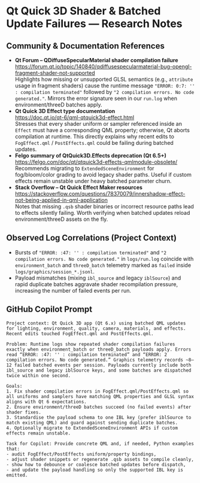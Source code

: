 # Qt Quick 3D Shader & Batched Update Failures — Research Notes

## Community & Documentation References

- **Qt Forum – QDiffuseSpecularMaterial shader compilation failure**  
  <https://forum.qt.io/topic/140840/qdiffusespecularmaterial-bug-opengl-fragment-shader-not-supported>  
  Highlights how missing or unsupported GLSL semantics (e.g., `attribute` usage in fragment shaders) cause the runtime message `"ERROR: 0:7: '' : compilation terminated"` followed by `"2 compilation errors. No code generated."`. Mirrors the error signature seen in our `run.log` when environment/threeD batches apply.
- **Qt Quick 3D Effect type documentation**  
  <https://doc.qt.io/qt-6/qml-qtquick3d-effect.html>  
  Stresses that every shader uniform or sampler referenced inside an `Effect` must have a corresponding QML property; otherwise, Qt aborts compilation at runtime. This directly explains why recent edits to `FogEffect.qml` / `PostEffects.qml` could be failing during batched updates.
- **Felgo summary of QtQuick3D.Effects deprecation (Qt 6.5+)**  
  <https://felgo.com/doc/qt/qtquick3d-effects-qmlmodule-obsolete/>  
  Recommends migrating to `ExtendedSceneEnvironment` for fog/bloom/color grading to avoid legacy shader paths. Useful if custom effects remain unstable under heavy batched parameter churn.
- **Stack Overflow – Qt Quick Effect Maker resources**  
  <https://stackoverflow.com/questions/78370079/innershadow-effect-not-being-applied-in-qml-application>  
  Notes that missing `.qsb` shader binaries or incorrect resource paths lead to effects silently failing. Worth verifying when batched updates reload environment/threeD assets on the fly.

## Observed Log Correlations (Project Context)

- Bursts of `"ERROR: :47: '' : compilation terminated"` and `"2 compilation errors. No code generated."` in `logs/run.log` coincide with `environment_batch` and `threeD_batch` telemetry marked as `failed` inside `logs/graphics/session_*.jsonl`.
- Payload mismatches (mixing `ibl_source` and legacy `iblSource`) and rapid duplicate batches aggravate shader recompilation pressure, increasing the number of failed events per run.

## GitHub Copilot Prompt

```text
Project context: Qt Quick 3D app (Qt 6.x) using batched QML updates for lighting, environment, quality, camera, materials, and effects. Recent edits touched FogEffect.qml and PostEffects.qml.

Problem: Runtime logs show repeated shader compilation failures exactly when environment_batch or threeD_batch payloads apply. Errors read “ERROR: :47: '' : compilation terminated” and “ERROR: 2 compilation errors. No code generated.” Graphics telemetry records ~8–12 failed batched events per session. Payloads currently include both ibl_source and legacy iblSource keys, and some batches are dispatched twice within one second.

Goals:
1. Fix shader compilation errors in FogEffect.qml/PostEffects.qml so all uniforms and samplers have matching QML properties and GLSL syntax aligns with Qt 6 expectations.
2. Ensure environment/threeD batches succeed (no failed events) after shader fixes.
3. Standardise the payload schema to one IBL key (prefer iblSource to match existing QML) and guard against sending duplicate batches.
4. Optionally migrate to ExtendedSceneEnvironment APIs if custom effects remain unstable.

Task for Copilot: Provide concrete QML and, if needed, Python examples that:
- audit FogEffect/PostEffects uniform/property bindings,
- adjust shader snippets or regenerate .qsb assets to compile cleanly,
- show how to debounce or coalesce batched updates before dispatch,
- and update the payload handling so only the supported IBL key is emitted.
```
